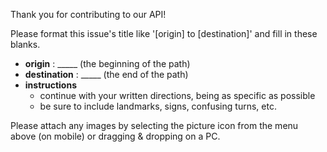 Thank you for contributing to our API!

Please format this issue's title like '[origin] to [destination]' and fill in these blanks.

- **origin** : _____ (the beginning of the path)
- **destination** : _____ (the end of the path)
- **instructions**
    - continue with your written directions, being as specific as possible
    - be sure to include landmarks, signs, confusing turns, etc.

Please attach any images by selecting the picture icon from the menu above (on mobile) or dragging & dropping on a PC.
